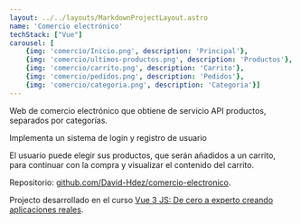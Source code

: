 ```yaml
---
layout: ../../layouts/MarkdownProjectLayout.astro
name: 'Comercio electrónico'
techStack: ["Vue"]
carousel: [
    {img: 'comercio/Inicio.png', description: 'Principal'}, 
    {img: 'comercio/ultimos-productos.png', description: 'Productos'},
    {img: 'comercio/carrito.png', description: 'Carrito'},
    {img: 'comercio/pedidos.png', description: 'Pedidos'},
    {img: 'comercio/categoria.png', description: 'Categoria'}]
---
```


Web de comercio electrónico que obtiene de servicio API productos, separados por categorías.

Implementa un sistema de login y registro de usuario

El usuario puede elegir sus productos, que serán añadidos a un carrito, para continuar con la compra y visualizar el contenido del carrito.

Repositorio: [github.com/David-Hdez/comercio-electronico](https://github.com/David-Hdez/comercio-electronico).

Projecto desarrollado en el curso [Vue 3 JS: De cero a experto creando aplicaciones reales](https://www.udemy.com/share/103XVM3@71IVe3dL9DM-IhAb32dhKqQTFbJoXZ6PSDSvUpCsrBLYOdtb2VXakckp3DwPTkLu/).